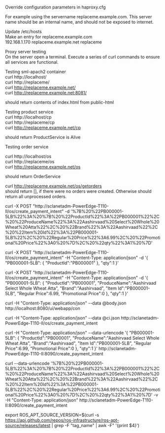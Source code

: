 Override configuration parameters in haproxy.cfg

For example using the servername replaceme.example.com.  This server name should be an internal name, and should not be exposed to internet.


Update /etc/hosts  
Make an entry for replaceme.example.com    
192.168.1.170   replaceme.example.net   replaceme  

Proxy server testing  
On the server open a terminal.  Execute a series of curl commands to ensure all services are functional.

Testing sml-apach2 container  
curl http://localhost/  
curl http://replaceme/  
curl http://replaceme.example.net/  
curl http://replaceme.example.net:8081/  

should return contents of index.html from public-html  


Testing product service  
curl http://localhost/cp  
curl http://replaceme/cp  
curl http://replaceme.example.net/cp  

should return ProductService is Alive  


Testing order service  

curl http://localhost/os  
curl http://replaceme/os  
curl http://replaceme.example.net/os  

should return OrderService  

curl http://replaceme.example.net/os/getorders  
should return [], if there were no orders were created.  Otherwise should return all unprocessed orders.

curl -X POST "http://sclanetadm-PowerEdge-T110-II/os/create_payment_intent"  -d '%7B%20%22PB000001-5LB%22%3A%20%7B%20%22ProductId%22%3A%22PB000001%22%2C%20%22ProduceName%22%3A%22Aashirvaad%20Select%20Whole%20Wheat%20Atta%22%2C%20%22Brand%22%3A%22Aashirvaad%22%2C%20%22Item%20Id%22%3A%22PB000001-5LB%22%2C%20%22Regular%20Price%22%3A6.99%2C%20%22Promotional%20Price%22%3A0%20%7D%2C%20%22qty%22%3A1%20%7D'


curl -X POST "http://sclanetadm-PowerEdge-T110-II/os/create_payment_intent" -H "Content-Type: application/json" -d '{ "PB000001-5LB": { "ProductId":"PB000001" }, "qty":1 }'


curl -X POST "http://sclanetadm-PowerEdge-T110-II/os/create_payment_intent" -H "Content-Type: application/json" -d '{ "PB000001-5LB": { "ProductId":"PB000001", "ProduceName":"Aashirvaad Select Whole Wheat Atta", "Brand":"Aashirvaad", "Item Id":"PB000001-5LB", "Regular Price":6.99, "Promotional Price":0 }, "qty":1 }'

curl -H "Content-Type: application/json" --data @body.json http://localhost:8080/ui/webapp/con

curl -H "Content-Type: application/json" --data @ci.json http://sclanetadm-PowerEdge-T110-II/os/create_payment_intent

curl -H "Content-Type: application/json" --data-urlencode   '{ "PB000001-5LB": { "ProductId":"PB000001", "ProduceName":"Aashirvaad Select Whole Wheat Atta", "Brand":"Aashirvaad", "Item Id":"PB000001-5LB", "Regular Price":6.99, "Promotional Price":0 }, "qty":1 }' http://sclanetadm-PowerEdge-T110-II:8090/create_payment_intent

 curl  --data-urlencode  '%7B%20%22PB000001-5LB%22%3A%20%7B%20%22ProductId%22%3A%22PB000001%22%2C%20%22ProduceName%22%3A%22Aashirvaad%20Select%20Whole%20Wheat%20Atta%22%2C%20%22Brand%22%3A%22Aashirvaad%22%2C%20%22Item%20Id%22%3A%22PB000001-5LB%22%2C%20%22Regular%20Price%22%3A6.99%2C%20%22Promotional%20Price%22%3A0%20%7D%2C%20%22qty%22%3A1%20%7D' -v -H "Content-Type: application/json"  http://sclanetadm-PowerEdge-T110-II:8090/create_payment_intent


 export ROS_APT_SOURCE_VERSION=$(curl -s https://api.github.com/repos/ros-infrastructure/ros-apt-source/releases/latest | grep -F "tag_name" | awk -F\" '{print $4}')

 
 
